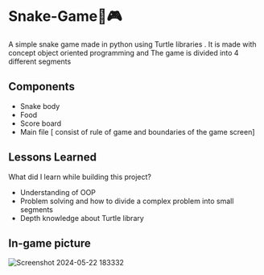
# Snake-Game🐍🎮

A simple snake game made in python using Turtle libraries .
It is made with concept object oriented programming and The game  is divided into 4 different segments 


## Components

- Snake body
- Food
- Score board
- Main file [ consist of rule of game and boundaries of the game screen]


## Lessons Learned

What did I learn while building this project?
- Understanding of OOP 
- Problem solving and how to divide a complex problem into small segments 
- Depth knowledge about Turtle library



## In-game picture

![Screenshot 2024-05-22 183332](https://github.com/UnnatMalik/Snake-game/assets/160745526/28e87b5d-52c2-498a-9313-21fc155b38ea)



